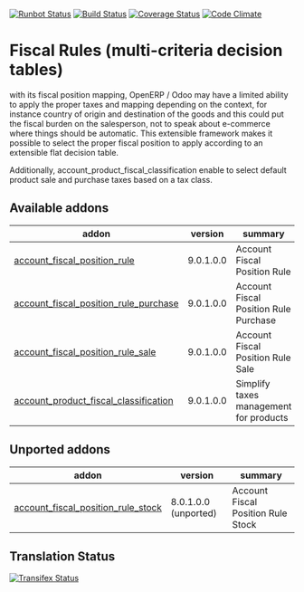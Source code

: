 [![Runbot Status](https://runbot.odoo-community.org/runbot/badge/flat/93/9.0.svg)](https://runbot.odoo-community.org/runbot/repo/github-com-oca-account-fiscal-rule-93)
[![Build Status](https://travis-ci.org/OCA/account-fiscal-rule.svg?branch=9.0)](https://travis-ci.org/OCA/account-fiscal-rule)
[![Coverage Status](https://coveralls.io/repos/OCA/account-fiscal-rule/badge.svg?branch=9.0)](https://coveralls.io/r/OCA/account-fiscal-rule?branch=9.0)
[![Code Climate](https://codeclimate.com/github/OCA/account-fiscal-rule/badges/gpa.svg)](https://codeclimate.com/github/OCA/account-fiscal-rule)

Fiscal Rules (multi-criteria decision tables)
=============================================

with its fiscal position mapping, OpenERP / Odoo may have a limited
ability to apply the proper taxes and mapping depending on the
context, for instance country of origin and destination of the goods
and this could put the fiscal burden on the salesperson, not to speak
about e-commerce where things should be automatic. This extensible
framework makes it possible to select the proper fiscal position to
apply according to an extensible flat decision table.

Additionally, account_product_fiscal_classification enable to select
default product sale and purchase taxes based on a tax class.

[//]: # (addons)

Available addons
----------------
addon | version | summary
--- | --- | ---
[account_fiscal_position_rule](account_fiscal_position_rule/) | 9.0.1.0.0 | Account Fiscal Position Rule
[account_fiscal_position_rule_purchase](account_fiscal_position_rule_purchase/) | 9.0.1.0.0 | Account Fiscal Position Rule Purchase
[account_fiscal_position_rule_sale](account_fiscal_position_rule_sale/) | 9.0.1.0.0 | Account Fiscal Position Rule Sale
[account_product_fiscal_classification](account_product_fiscal_classification/) | 9.0.1.0.0 | Simplify taxes management for products


Unported addons
---------------
addon | version | summary
--- | --- | ---
[account_fiscal_position_rule_stock](account_fiscal_position_rule_stock/) | 8.0.1.0.0 (unported) | Account Fiscal Position Rule Stock

[//]: # (end addons)

Translation Status
------------------
[![Transifex Status](https://www.transifex.com/projects/p/OCA-account-fiscal-rule-9-0/chart/image_png)](https://www.transifex.com/projects/p/OCA-account-fiscal-rule-9-0)
